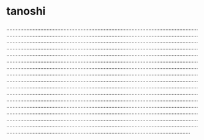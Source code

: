 # tanoshi

.......................................................................................................................................................................................................................................................................................................................................................................................................................................................................................................................................................................................................................................................................................................................................................................................................................................................................................................................................................................................................................................................................................................................................................................................................................................................................................................................................................................................................................................................................................................................................................................................................................................................................................................................................................................................................................................................................................................................................................................................................................................................................................................................................................................................